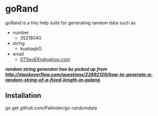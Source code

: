 # goRand 

goRand is a tiny help suite for generating random data such as

* number 
   * 35218040
* string 
   * kuahaqbG
* email
   * DTSeoEKn@yahoo.com

***random string generator has be picked up from http://stackoverflow.com/questions/22892120/how-to-generate-a-random-string-of-a-fixed-length-in-golang***

## Installation
  go get github.com/Pallinder/go-randomdata

